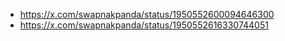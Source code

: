 - https://x.com/swapnakpanda/status/1950552600094646300
- https://x.com/swapnakpanda/status/1950552616330744051
